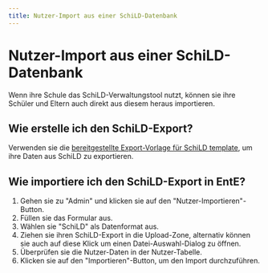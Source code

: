 ```yaml
---
title: Nutzer-Import aus einer SchiLD-Datenbank
---
```


# Nutzer-Import aus einer SchiLD-Datenbank

Wenn ihre Schule das SchiLD-Verwaltungstool nutzt, können sie ihre Schüler und Eltern auch direkt aus diesem heraus importieren.

## Wie erstelle ich den SchiLD-Export?

Verwenden sie die [bereitgestellte Export-Vorlage für SchiLD template](https://gitlab.com/Skn0tt/EntE/raw/master/docs/assets/example-import.csv?inline=false), um ihre Daten aus SchiLD zu exportieren.

## Wie importiere ich den SchiLD-Export in EntE?

1. Gehen sie zu "Admin" und klicken sie auf den "Nutzer-Importieren"-Button.
2. Füllen sie das Formular aus.
3. Wählen sie "SchiLD" als Datenformat aus.
4. Ziehen sie ihren SchiLD-Export in die Upload-Zone, alternativ können sie auch auf diese Klick um einen Datei-Auswahl-Dialog zu öffnen.
5. Überprüfen sie die Nutzer-Daten in der Nutzer-Tabelle.
6. Klicken sie auf den "Importieren"-Button, um den Import durchzuführen.
